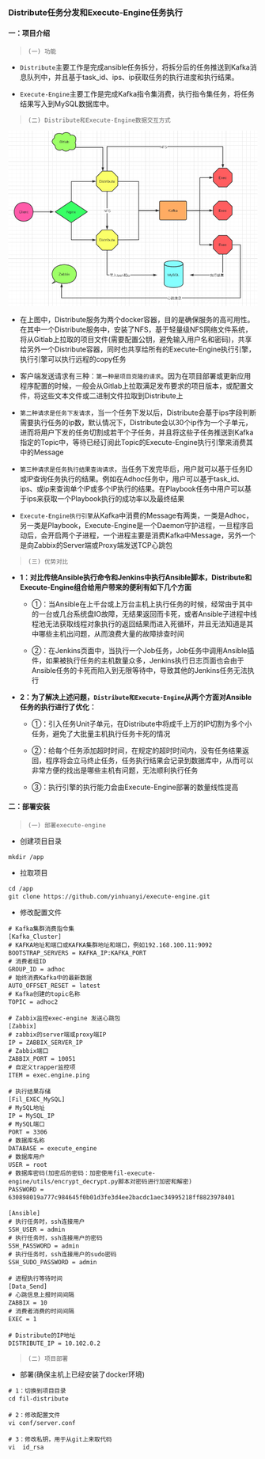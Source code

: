 ### Distribute任务分发和Execute-Engine任务执行


#### 一：项目介绍

> `(一) 功能`

- `Distribute`主要工作是完成ansible任务拆分，将拆分后的任务推送到Kafka消息队列中，并且基于task_id、ips、ip获取任务的执行进度和执行结果。

- `Execute-Engine`主要工作是完成Kafka指令集消费，执行指令集任务，将任务结果写入到MySQL数据库中。


> `(二) Distribute和Execute-Engine数据交互方式`

![Alt text](./distribute_exec.png)

- 在上图中，Distribute服务为两个docker容器，目的是确保服务的高可用性。在其中一个Distribute服务中，安装了NFS，基于轻量级NFS网络文件系统，将从Gitlab上拉取的项目文件(需要配置公钥，避免输入用户名和密码)，共享给另外一个Distribute容器，同时也共享给所有的Execute-Engine执行引擎，执行引擎可以执行远程的copy任务

- 客户端发送请求有三种：`第一种是项目克隆的请求`。因为在项目部署或更新应用程序配置的时候，一般会从Gitlab上拉取满足发布要求的项目版本，或配置文件，将这些文本文件或二进制文件拉取到Distribute上

- `第二种请求是任务下发请求`，当一个任务下发以后，Distribute会基于ips字段判断需要执行任务的ip数，默认情况下，Distribute会以30个ip作为一个子单元，进而将用户下发的任务切割成若干个子任务，并且将这些子任务推送到Kafka指定的Topic中，等待已经订阅此Topic的Execute-Engine执行引擎来消费其中的Message

- `第三种请求是任务执行结果查询请求`，当任务下发完毕后，用户就可以基于任务ID或IP查询任务执行的结果。例如在Adhoc任务中，用户可以基于task_id、ips、或ip来查询单个IP或多个IP执行的结果。在Playbook任务中用户可以基于ips来获取一个Playbook执行的成功率以及最终结果

- `Execute-Engine执行引擎`从Kafka中消费的Message有两类，一类是Adhoc，另一类是Playbook，Execute-Engine是一个Daemon守护进程，一旦程序启动后，会开启两个子进程，一个进程主要是消费Kafka中Message，另外一个是向Zabbix的Server端或Proxy端发送TCP心跳包

> `(三) 优势对比`

- **1：对比传统Ansible执行命令和Jenkins中执行Ansible脚本，Distribute和Execute-Engine组合给用户带来的便利有如下几个方面**

	- ①：当Ansible在上千台或上万台主机上执行任务的时候，经常由于其中的一台或几台系统盘IO故障，无结果返回而卡死，或者Ansible子进程中线程池无法获取线程对象执行的返回结果而进入死循环，并且无法知道是其中哪些主机出问题，从而浪费大量的故障排查时间

	- ②：在Jenkins页面中，当执行一个Job任务，Job任务中调用Ansible插件，如果被执行任务的主机数量众多，Jenkins执行日志页面也会由于Ansible任务的卡死而陷入到无限等待中，导致其他的Jenkins任务无法执行


- **2：为了解决上述问题，`Distribute和Execute-Engine`从两个方面对Ansible任务的执行进行了优化：**

	- ①：引入任务Unit子单元，在Distribute中将成千上万的IP切割为多个小任务，避免了大批量主机执行任务卡死的情况

	- ②：给每个任务添加超时时间，在规定的超时时间内，没有任务结果返回，程序将会立马终止任务，任务执行结果会记录到数据库中，从而可以非常方便的找出是哪些主机有问题，无法顺利执行任务

	- ③：执行引擎的执行能力会由Execute-Engine部署的数量线性提高


#### 二：部署安装

> `(一) 部署execute-engine`

- 创建项目目录

```
mkdir /app
```

- 拉取项目

```
cd /app
git clone https://github.com/yinhuanyi/execute-engine.git
```

- 修改配置文件

```
# Kafka集群消费指令集
[Kafka_Cluster]
# KAFKA地址和端口或KAFKA集群地址和端口，例如192.168.100.11:9092
BOOTSTRAP_SERVERS = KAFKA_IP:KAFKA_PORT
# 消费者组ID
GROUP_ID = adhoc
# 始终消费Kafka中的最新数据
AUTO_OFFSET_RESET = latest
# Kafka创建的topic名称
TOPIC = adhoc2

# Zabbix监控exec-engine 发送心跳包
[Zabbix]
# zabbix的server端或proxy端IP
IP = ZABBIX_SERVER_IP
# Zabbix端口
ZABBIX_PORT = 10051
# 自定义trapper监控项
ITEM = exec.engine.ping

# 执行结果存储
[Fil_EXEC_MySQL]
# MySQL地址
IP = MySQL_IP
# MySQL端口
PORT = 3306
# 数据库名称
DATABASE = execute_engine
# 数据库用户
USER = root
# 数据库密码(加密后的密码：加密使用fil-execute-engine/utils/encrypt_decrypt.py脚本对密码进行加密和解密)
PASSWORD = 630898019a777c984645f0b01d3fe3d4ee2bacdc1aec34995218ff8823978401

[Ansible]
# 执行任务时，ssh连接用户
SSH_USER = admin
# 执行任务时，ssh连接用户的密码
SSH_PASSWORD = admin
# 执行任务时，ssh连接用户的sudo密码
SSH_SUDO_PASSWORD = admin

# 进程执行等待时间
[Data_Send]
# 心跳信息上报时间间隔
ZABBIX = 10
# 消费者消费的时间间隔
EXEC = 1

# Distribute的IP地址
DISTRIBUTE_IP = 10.102.0.2
```


> `(二) 项目部署`

- 部署(确保主机上已经安装了docker环境)

```
# 1：切换到项目目录
cd fil-distribute

# 2：修改配置文件
vi conf/server.conf

# 3：修改私钥，用于从git上来取代码
vi  id_rsa
```